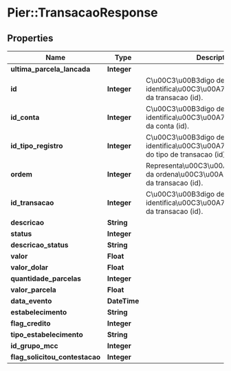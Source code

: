 # Pier::TransacaoResponse

## Properties
Name | Type | Description | Notes
------------ | ------------- | ------------- | -------------
**ultima_parcela_lancada** | **Integer** |  | [optional] 
**id** | **Integer** | C\u00C3\u00B3digo de identifica\u00C3\u00A7\u00C3\u00A3o da transacao (id). | [optional] 
**id_conta** | **Integer** | C\u00C3\u00B3digo de identifica\u00C3\u00A7\u00C3\u00A3o da conta (id). | [optional] 
**id_tipo_registro** | **Integer** | C\u00C3\u00B3digo de identifica\u00C3\u00A7\u00C3\u00A3o do tipo de transacao (id). | [optional] 
**ordem** | **Integer** | Representa\u00C3\u00A7\u00C3\u00A3o da ordena\u00C3\u00A7\u00C3\u00A3o da transacao (id). | [optional] 
**id_transacao** | **Integer** | C\u00C3\u00B3digo de identifica\u00C3\u00A7\u00C3\u00A3o da transacao (id). | [optional] 
**descricao** | **String** |  | [optional] 
**status** | **Integer** |  | [optional] 
**descricao_status** | **String** |  | [optional] 
**valor** | **Float** |  | [optional] 
**valor_dolar** | **Float** |  | [optional] 
**quantidade_parcelas** | **Integer** |  | [optional] 
**valor_parcela** | **Float** |  | [optional] 
**data_evento** | **DateTime** |  | [optional] 
**estabelecimento** | **String** |  | [optional] 
**flag_credito** | **Integer** |  | [optional] 
**tipo_estabelecimento** | **String** |  | [optional] 
**id_grupo_mcc** | **Integer** |  | [optional] 
**flag_solicitou_contestacao** | **Integer** |  | [optional] 



